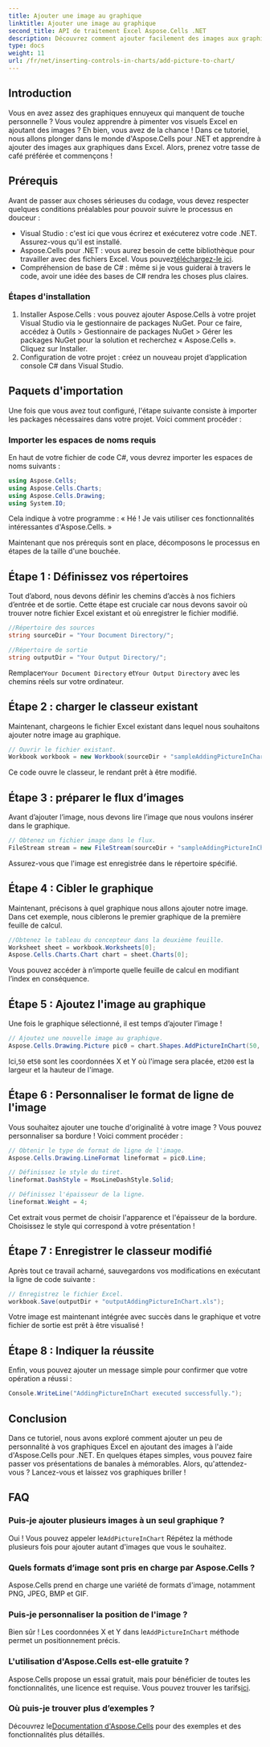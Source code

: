 ```yaml
---
title: Ajouter une image au graphique
linktitle: Ajouter une image au graphique
second_title: API de traitement Excel Aspose.Cells .NET
description: Découvrez comment ajouter facilement des images aux graphiques Excel à l'aide d'Aspose.Cells pour .NET. Améliorez vos graphiques et vos présentations en quelques étapes simples.
type: docs
weight: 11
url: /fr/net/inserting-controls-in-charts/add-picture-to-chart/
---
```

## Introduction

Vous en avez assez des graphiques ennuyeux qui manquent de touche personnelle ? Vous voulez apprendre à pimenter vos visuels Excel en ajoutant des images ? Eh bien, vous avez de la chance ! Dans ce tutoriel, nous allons plonger dans le monde d'Aspose.Cells pour .NET et apprendre à ajouter des images aux graphiques dans Excel. Alors, prenez votre tasse de café préférée et commençons !

## Prérequis

Avant de passer aux choses sérieuses du codage, vous devez respecter quelques conditions préalables pour pouvoir suivre le processus en douceur :

- Visual Studio : c'est ici que vous écrirez et exécuterez votre code .NET. Assurez-vous qu'il est installé.
- Aspose.Cells pour .NET : vous aurez besoin de cette bibliothèque pour travailler avec des fichiers Excel. Vous pouvez[téléchargez-le ici](https://releases.aspose.com/cells/net/).
- Compréhension de base de C# : même si je vous guiderai à travers le code, avoir une idée des bases de C# rendra les choses plus claires.

### Étapes d'installation

1. Installer Aspose.Cells : vous pouvez ajouter Aspose.Cells à votre projet Visual Studio via le gestionnaire de packages NuGet. Pour ce faire, accédez à Outils > Gestionnaire de packages NuGet > Gérer les packages NuGet pour la solution et recherchez « Aspose.Cells ». Cliquez sur Installer.
2. Configuration de votre projet : créez un nouveau projet d’application console C# dans Visual Studio.

## Paquets d'importation

Une fois que vous avez tout configuré, l'étape suivante consiste à importer les packages nécessaires dans votre projet. Voici comment procéder :

### Importer les espaces de noms requis

En haut de votre fichier de code C#, vous devrez importer les espaces de noms suivants :

```csharp
using Aspose.Cells;
using Aspose.Cells.Charts;
using Aspose.Cells.Drawing;
using System.IO;
```

Cela indique à votre programme : « Hé ! Je vais utiliser ces fonctionnalités intéressantes d'Aspose.Cells. »

Maintenant que nos prérequis sont en place, décomposons le processus en étapes de la taille d'une bouchée. 

## Étape 1 : Définissez vos répertoires

Tout d’abord, nous devons définir les chemins d’accès à nos fichiers d’entrée et de sortie. Cette étape est cruciale car nous devons savoir où trouver notre fichier Excel existant et où enregistrer le fichier modifié.

```csharp
//Répertoire des sources
string sourceDir = "Your Document Directory/";

//Répertoire de sortie
string outputDir = "Your Output Directory/";
```

 Remplacer`Your Document Directory` et`Your Output Directory` avec les chemins réels sur votre ordinateur. 

## Étape 2 : charger le classeur existant

Maintenant, chargeons le fichier Excel existant dans lequel nous souhaitons ajouter notre image au graphique.

```csharp
// Ouvrir le fichier existant.
Workbook workbook = new Workbook(sourceDir + "sampleAddingPictureInChart.xls");
```

Ce code ouvre le classeur, le rendant prêt à être modifié.

## Étape 3 : préparer le flux d’images

Avant d’ajouter l’image, nous devons lire l’image que nous voulons insérer dans le graphique. 

```csharp
// Obtenez un fichier image dans le flux.
FileStream stream = new FileStream(sourceDir + "sampleAddingPictureInChart.png", FileMode.Open, FileAccess.Read);
```

Assurez-vous que l'image est enregistrée dans le répertoire spécifié.

## Étape 4 : Cibler le graphique

Maintenant, précisons à quel graphique nous allons ajouter notre image. Dans cet exemple, nous ciblerons le premier graphique de la première feuille de calcul.

```csharp
//Obtenez le tableau du concepteur dans la deuxième feuille.
Worksheet sheet = workbook.Worksheets[0];
Aspose.Cells.Charts.Chart chart = sheet.Charts[0];
```

Vous pouvez accéder à n’importe quelle feuille de calcul en modifiant l’index en conséquence.

## Étape 5 : Ajoutez l'image au graphique

Une fois le graphique sélectionné, il est temps d’ajouter l’image ! 

```csharp
// Ajoutez une nouvelle image au graphique.
Aspose.Cells.Drawing.Picture pic0 = chart.Shapes.AddPictureInChart(50, 50, stream, 200, 200);
```

 Ici,`50` et`50` sont les coordonnées X et Y où l'image sera placée, et`200` est la largeur et la hauteur de l'image.

## Étape 6 : Personnaliser le format de ligne de l'image

Vous souhaitez ajouter une touche d'originalité à votre image ? Vous pouvez personnaliser sa bordure ! Voici comment procéder :

```csharp
// Obtenir le type de format de ligne de l'image.
Aspose.Cells.Drawing.LineFormat lineformat = pic0.Line; 

// Définissez le style du tiret.
lineformat.DashStyle = MsoLineDashStyle.Solid;

// Définissez l'épaisseur de la ligne.
lineformat.Weight = 4;    
```

Cet extrait vous permet de choisir l'apparence et l'épaisseur de la bordure. Choisissez le style qui correspond à votre présentation !

## Étape 7 : Enregistrer le classeur modifié

Après tout ce travail acharné, sauvegardons vos modifications en exécutant la ligne de code suivante :

```csharp
// Enregistrez le fichier Excel.
workbook.Save(outputDir + "outputAddingPictureInChart.xls");
```

Votre image est maintenant intégrée avec succès dans le graphique et votre fichier de sortie est prêt à être visualisé !

## Étape 8 : Indiquer la réussite

Enfin, vous pouvez ajouter un message simple pour confirmer que votre opération a réussi :

```csharp
Console.WriteLine("AddingPictureInChart executed successfully.");
```

## Conclusion

Dans ce tutoriel, nous avons exploré comment ajouter un peu de personnalité à vos graphiques Excel en ajoutant des images à l'aide d'Aspose.Cells pour .NET. En quelques étapes simples, vous pouvez faire passer vos présentations de banales à mémorables. Alors, qu'attendez-vous ? Lancez-vous et laissez vos graphiques briller !

## FAQ

### Puis-je ajouter plusieurs images à un seul graphique ?
 Oui ! Vous pouvez appeler le`AddPictureInChart` Répétez la méthode plusieurs fois pour ajouter autant d'images que vous le souhaitez.

### Quels formats d’image sont pris en charge par Aspose.Cells ?
Aspose.Cells prend en charge une variété de formats d'image, notamment PNG, JPEG, BMP et GIF.

### Puis-je personnaliser la position de l'image ?
 Bien sûr ! Les coordonnées X et Y dans le`AddPictureInChart` méthode permet un positionnement précis.

### L'utilisation d'Aspose.Cells est-elle gratuite ?
 Aspose.Cells propose un essai gratuit, mais pour bénéficier de toutes les fonctionnalités, une licence est requise. Vous pouvez trouver les tarifs[ici](https://purchase.aspose.com/buy).

### Où puis-je trouver plus d’exemples ?
 Découvrez le[Documentation d'Aspose.Cells](https://reference.aspose.com/cells/net/) pour des exemples et des fonctionnalités plus détaillés.
